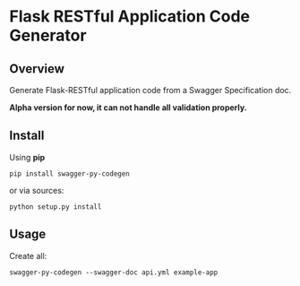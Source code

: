 # Flask RESTful Application Code Generator


## Overview

Generate Flask-RESTful application code from a Swagger Specification doc.

**Alpha version for now, it can not handle all validation properly.**


## Install

Using **pip**

    pip install swagger-py-codegen

or via sources:

    python setup.py install

## Usage

Create all:

```
swagger-py-codegen --swagger-doc api.yml example-app
```

